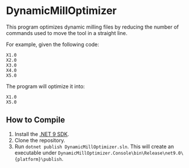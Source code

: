 # DynamicMillOptimizer

This program optimizes dynamic milling files by reducing the number of commands used to move the tool in a straight line.

For example, given the following code:

```text
X1.0
X2.0
X3.0
X4.0
X5.0
```

The program will optimize it into:

```text
X1.0
X5.0
```

## How to Compile

1. Install the [.NET 9 SDK](https://dotnet.microsoft.com/en-us/download/dotnet/9.0).
2. Clone the repository.
3. Run `dotnet publish DynamicMillOptimizer.sln`. This will create an executable under `DynamicMillOptimizer.Console\bin\Release\net9.0\{platform}\publish`.